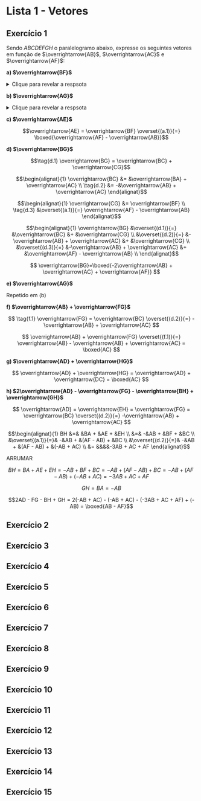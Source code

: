 # Lista 1 - Vetores

## Exercício 1
Sendo $ABCDEFGH$ o paralelogramo abaixo, expresse os seguintes vetores em função
de $\overrightarrow{AB}$, $\overrightarrow{AC}$ e $\overrightarrow{AF}$:

**a) $\overrightarrow{BF}$**

<details>
  <summary>Clique para revelar a respsota</summary>
  
  Note que
  
  $$\overrightarrow{AB} + \overrightarrow{BF} = \overrightarrow{AF}$$
  
  Isolando $\overrightarrow{BF}$, temos,
  
  $$\tag{a.1} \overrightarrow{BF} = \boxed{\overrightarrow{AF} - \overrightarrow{AB}}$$
</details>

**b) $\overrightarrow{AG}$**

<details>
  <summary>Clique para revelar a respsota</summary>
  
  Note que
  
  $$\tag{b.1} \overrightarrow{AG} = \overrightarrow{AC} + \overrightarrow{CG}$$
  
  Além disso, perceba que, pelo exercício anterior, temos,
  
  $$\tag{b.2} \overrightarrow{CG} = \overrightarrow{BF} = \overrightarrow{AF} - \overrightarrow{AB}$$
  
  Então, substituindo $(b.2)$ em $(b.1)$, concluímos,
  
  $$\overrightarrow{AG} = \boxed{\overrightarrow{AC} + \overrightarrow{AF} - \overrightarrow{AB}}$$
</details>

**c) $\overrightarrow{AE}$**

$$\overrightarrow{AE} = \overrightarrow{BF} \overset{(a.1)}{=} \boxed{\overrightarrow{AF} - \overrightarrow{AB}}$$

**d) $\overrightarrow{BG}$**

$$\tag{d.1} \overrightarrow{BG} = \overrightarrow{BC} + \overrightarrow{CG}$$

$$\begin{alignat}{1}
\overrightarrow{BC} &=  &\overrightarrow{BA} + \overrightarrow{AC} \\
\tag{d.2}           &= -&\overrightarrow{AB} + \overrightarrow{AC}
\end{alignat}$$

$$\begin{alignat}{1}
\overrightarrow{CG}       &=  \overrightarrow{BF} \\
\tag{d.3} &\overset{(a.1)}{=} \overrightarrow{AF} - \overrightarrow{AB}
\end{alignat}$$

$$\begin{alignat}{1}
\overrightarrow{BG} &\overset{(d.1)}{=} &\overrightarrow{BC}                        &+ &\overrightarrow{CG} \\
                    &\overset{(d.2)}{=} &-\overrightarrow{AB} + \overrightarrow{AC} &+ &\overrightarrow{CG} \\
                    &\overset{(d.3)}{=} &-\overrightarrow{AB} + \overrightarrow{AC} &+ &\overrightarrow{AF} - \overrightarrow{AB} \\
\end{alignat}$$

$$
\overrightarrow{BG}=\boxed{-2\overrightarrow{AB} + \overrightarrow{AC} + \overrightarrow{AF}}
$$

**e) $\overrightarrow{AG}$**

Repetido em (b)

**f) $\overrightarrow{AB} + \overrightarrow{FG}$**

$$
\tag{f.1}
\overrightarrow{FG} = \overrightarrow{BC}
  \overset{(d.2)}{=} -\overrightarrow{AB} + \overrightarrow{AC}
$$

$$
\overrightarrow{AB} + \overrightarrow{FG}
  \overset{(f.1)}{=} \overrightarrow{AB} - \overrightarrow{AB} + \overrightarrow{AC}
  = \boxed{AC}
$$

**g) $\overrightarrow{AD} + \overrightarrow{HG}$**

$$
\overrightarrow{AD} + \overrightarrow{HG}
  = \overrightarrow{AD} + \overrightarrow{DC} = \boxed{AC}
$$

**h) $2\overrightarrow{AD} - \overrightarrow{FG} - \overrightarrow{BH} + \overrightarrow{GH}$**

$$
\overrightarrow{AD} = \overrightarrow{EH} = \overrightarrow{FG}
  = \overrightarrow{BC} \overset{(d.2)}{=}
  -\overrightarrow{AB} + \overrightarrow{AC}
$$

$$\begin{alignat}{1}
BH                 &=&   &BA + &AE +        &EH \\
                   &=&  -&AB + &BF +        &BC \\
   &\overset{(a.1)}{=}& -&AB + &(AF - AB) + &BC \\
   &\overset{(d.2)}{=}& -&AB + &(AF - AB) + &(-AB + AC) \\
                   &= &&&&-3AB + AC + AF
\end{alignat}$$


ARRUMAR

$$
BH =   BA +  AE       +  EH
   =  -AB +  BF       +  BC
   =  -AB + (AF - AB) +  BC
   =  -AB + (AF - AB) + (-AB + AC)
   = -3AB + AC + AF
$$

$$GH = BA = -AB$$

$$2AD - FG - BH + GH = 2(-AB + AC) - (-AB + AC) - (-3AB + AC + AF) + (-AB)
  = \boxed{AB - AF}$$


## Exercício 2

## Exercício 3

## Exercício 4

## Exercício 5

## Exercício 6

## Exercício 7

## Exercício 8

## Exercício 9

## Exercício 10

## Exercício 11

## Exercício 12

## Exercício 13

## Exercício 14

## Exercício 15

